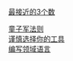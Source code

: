 [最接近的3个数](../algorithm/016-3sum_closest/readme.md)  

[童子军法则](./97ThingsEveryProgrammerShouldKnow/08-TheBoyScoutRule.md)  
[谨慎选择你的工具](./97ThingsEveryProgrammerShouldKnow/10-ChooseYourToolsWithCare.md)  
[编写领域语言](./97ThingsEveryProgrammerShouldKnow/11-CodeInTheLanguageOfDomain.md)  
